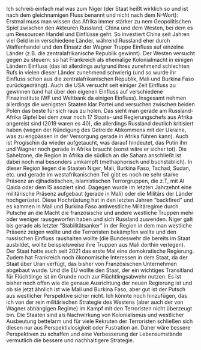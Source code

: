 Ich schreib einfach mal was zum Niger (der Staat heißt wirklich so und ist nach dem gleichnamigen Fluss benannt und nicht nach dem N-Wort): Erstmal muss man wissen das Afrika immer stärker zu nem Geopolitischen Spiel zwischen den Akteuren Russland, China und dem Westen, bei dem es um Ressourcen Handel und Einflüsse geht. So investiert China seit Jahren viel Geld in in verschiedene Länder, während Russland eher durch Waffenhandel und den Einsatz der Wagner Truppe Einfluss auf einzelne Länder (z.B. die zentralafrikanische Republik gewinnt). Der Westen versucht gegen zu steuern: so hat Frankreich als ehemalige Kolonialmacht in einigen Ländern Einfluss (das ist allerdings aufgrund ihres zunehmend schlechten Rufs in vielen dieser Länder zunehmend schwierig (und so wurde ihr Einfluss schon aus die zentralafrikanischen Republik, Mali und Burkina Faso zurückgedrängt). Auch die USA versucht seit einiger Zeit Einfluss zu gewinnen (und hat über den eigenen Einfluss auf verschiedene Finazinstitute IWF und Weltbank da einigen Einfluss). Insgesamt nehmen allerdings die wenigsten Staaten klar Partei und versuchen zwischen beiden Polen das beste für sich raus zu holen. Das sieht man gerade am Russland-Afrika Gipfel bei dem zwar noch 17 Staats- und Regierungschefs aus Afrika angereist sind (2019 waren es 40), die allerdings Russland deutlich kritisiert haben (wegen der Kündigung des Getreide Abkommens mit der Ukraine, was zu engpässen in der Versorgung gerade in Afrika führen kann). Auch ist Progischin da wieder aufgetaucht, was darauf hindeutet, das Putin ihn und Wagner noch gerade in Afrika braucht (sonst wäre er sicher tot).
Die Sahelzone, die Region in Afrika die südlich an die Sahara anschließt ist dabei noch mal besonders umkämpft (methaphorisch und buchstäblich). In dieser Region liegen die Staaten Niger, Mali, Burkina Faso, Tschad, Sudan, etc. und gerade im westafrikanischen Teil gibt es noch ne sehr starke Präsenz an djihadistischen, islamistischen Terrorgruppen, die z.T, mit Al Qaida oder dem IS asoziert sind. Dagegen wurde im letzten Jahrzehnt eine militärische Präsenz aufgebaut (gerade in Mali) oder die Militärs der Länder hochgerüstet. Diese Hochrüstung hat in den letzten Jahren “backfired” und es kammen in Mali und Burkina Faso antiwestliche Militäregime durch Putsche an die Macht die französische und andere westliche Truppen mehr oder weniger rausgeworfen haben und sich Russland zuwenden. Niger galt bis gerade als letzter “Stabilitätsanker” in der Region in dem man westliche Präsenz zeigen wollte und die Terroristen bekämpfen wollte und den russischen Einfluss raushalten wollte (die Bundeswehr die bereits im Staat ausbildet, wollte beispielsweise ihre Truppen aus Mali dorthin verlegen). Der Staat hatte auch seit 2021 das erste Mal eine demokratische Regierung. Zudem hat Frankreich noch ökonomische Interessen in dem Staat, da der Staat über Uran verfügt, das bisher von Französischen Unternehmen abgebaut wurde. Und die EU wollte den Staat, der ein wichtiges Transitland für Flüchtlinge ist im Grunde noch zur Flüchtlingsabwehr nutzen. Es ist bisher noch offen wie die genaue Ausrichtung der neuen Regierung ist und ob sie jetzt ähnlich ist wie Mali und Burkina Faso, aber gut ist der Putsch aus westlicher Perspektive sicher nicht.
Ich könnte noch hinzufügen, das ich von der rein militärischen Strategie des Westens (aber auch der von Wagner abhängigen Regime) im Kampf mit den Terroristen nicht überzeugt bin. Die Staaten sind als Nachwirkung von Kolonialismus und westlicher Ausbeutung bettelarm und für viele Rekruten der Terroristen schließen sich diesen nur aus Perspektivlosigkeit oder Fustration an. Daher wäre bessere Perspektiven zu schaffen und eine Verbesserung der Lebensumstände vermutlich die bessere und nachhaltigere Strategie. 